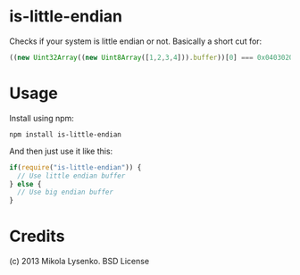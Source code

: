 is-little-endian
================
Checks if your system is little endian or not.  Basically a short cut for:

```JavaScript
((new Uint32Array((new Uint8Array([1,2,3,4])).buffer))[0] === 0x04030201)
```

Usage
=====
Install using npm:

    npm install is-little-endian

And then just use it like this:

```JavaScript
if(require("is-little-endian")) {
  // Use little endian buffer
} else {
  // Use big endian buffer
}
```

Credits
=======
(c) 2013 Mikola Lysenko. BSD License
